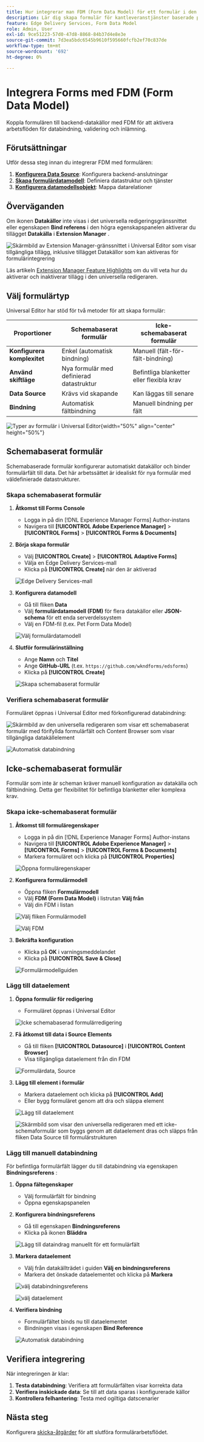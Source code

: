 ```yaml
---
title: Hur integrerar man FDM (Form Data Model) för ett formulär i den universella redigeraren?
description: Lär dig skapa formulär för kantleveranstjänster baserade på en formulärdatamodell (FDM). Generera och redigera exempeldata för datamodellsobjekt i FDM.
feature: Edge Delivery Services, Form Data Model
role: Admin, User
exl-id: 9ce51223-57d0-47d8-8868-84b37d4e8e3e
source-git-commit: 7d3ea5bdc6545b9610f595660fcfb2ef70c837de
workflow-type: tm+mt
source-wordcount: '692'
ht-degree: 0%

---
```



# Integrera Forms med FDM (Form Data Model)

Koppla formulären till backend-datakällor med FDM för att aktivera arbetsflöden för databindning, validering och inlämning.

## Förutsättningar

Utför dessa steg innan du integrerar FDM med formulären:

1. **[Konfigurera Data Source](/help/forms/configure-data-sources.md)**: Konfigurera backend-anslutningar
2. **[Skapa formulärdatamodell](/help/forms/create-form-data-models.md)**: Definiera datastruktur och tjänster
3. **[Konfigurera datamodellsobjekt](/help/forms/work-with-form-data-model.md)**: Mappa datarelationer

## Överväganden

Om ikonen **Datakällor** inte visas i det universella redigeringsgränssnittet eller egenskapen **Bind referens** i den högra egenskapspanelen aktiverar du tillägget **Datakälla** i **Extension Manager** .

![Skärmbild av Extension Manager-gränssnittet i Universal Editor som visar tillgängliga tillägg, inklusive tillägget Datakällor som kan aktiveras för formulärintegrering](/help/edge/docs/forms/universal-editor/assets/extension-manager.png)

Läs artikeln [Extension Manager Feature Highlights](https://developer.adobe.com/uix/docs/extension-manager/feature-highlights/#enablingdisabling-extensions) om du vill veta hur du aktiverar och inaktiverar tillägg i den universella redigeraren.

## Välj formulärtyp

Universal Editor har stöd för två metoder för att skapa formulär:

| Proportioner | Schemabaserat formulär | Icke-schemabaserat formulär |
|--------|-------------------|----------------------|
| **Konfigurera komplexitet** | Enkel (automatisk bindning) | Manuell (fält-för-fält-bindning) |
| **Använd skiftläge** | Nya formulär med definierad datastruktur | Befintliga blanketter eller flexibla krav |
| **Data Source** | Krävs vid skapande | Kan läggas till senare |
| **Bindning** | Automatisk fältbindning | Manuell bindning per fält |

![Typer av formulär i Universal Editor](/help/edge/docs/forms/universal-editor/assets/form-types.png){width="50%" align="center" height="50%"}

## Schemabaserat formulär

Schemabaserade formulär konfigurerar automatiskt datakällor och binder formulärfält till data. Det här arbetssättet är idealiskt för nya formulär med väldefinierade datastrukturer.

### Skapa schemabaserat formulär

1. **Åtkomst till Forms Console**
   - Logga in på din [!DNL Experience Manager Forms] Author-instans
   - Navigera till **[!UICONTROL Adobe Experience Manager]** > **[!UICONTROL Forms]** > **[!UICONTROL Forms & Documents]**

2. **Börja skapa formulär**
   - Välj **[!UICONTROL Create]** > **[!UICONTROL Adaptive Forms]**
   - Välja en Edge Delivery Services-mall
   - Klicka på **[!UICONTROL Create]** när den är aktiverad

   ![Edge Delivery Services-mall](/help/edge/assets/create-eds-forms.png)

3. **Konfigurera datamodell**
   - Gå till fliken **Data**
   - Välj **formulärdatamodell (FDM)** för flera datakällor eller **JSON-schema** för ett enda serverdelssystem
   - Välj en FDM-fil (t.ex. Pet Form Data Model)

   ![Välj formulärdatamodell](/help/edge/docs/forms/universal-editor/assets/select-petstore-form-data-model.png)

4. **Slutför formulärinställning**
   - Ange **Namn** och **Titel**
   - Ange **GitHub-URL** (t.ex. `https://github.com/wkndforms/edsforms`)
   - Klicka på **[!UICONTROL Create]**

   ![Skapa schemabaserat formulär](/help/edge/docs/forms/universal-editor/assets/create-schema-based-form.png)

### Verifiera schemabaserat formulär

Formuläret öppnas i Universal Editor med förkonfigurerad databindning:

![Skärmbild av den universella redigeraren som visar ett schemabaserat formulär med förifyllda formulärfält och Content Browser som visar tillgängliga datakällelement](/help/edge/docs/forms/universal-editor/assets/schema-based-form-in-ue.png)

![Automatisk databindning](/help/edge/docs/forms/universal-editor/assets/schema-based-form-data-binding.png)

## Icke-schemabaserat formulär

Formulär som inte är scheman kräver manuell konfiguration av datakälla och fältbindning. Detta ger flexibilitet för befintliga blanketter eller komplexa krav.

### Skapa icke-schemabaserat formulär

1. **Åtkomst till formuläregenskaper**
   - Logga in på din [!DNL Experience Manager Forms] Author-instans
   - Navigera till **[!UICONTROL Adobe Experience Manager]** > **[!UICONTROL Forms]** > **[!UICONTROL Forms & Documents]**
   - Markera formuläret och klicka på **[!UICONTROL Properties]**

   ![Öppna formuläregenskaper](/help/edge/docs/forms/universal-editor/assets/non-schema-based-edit-properties.png)

2. **Konfigurera formulärmodell**
   - Öppna fliken **Formulärmodell**
   - Välj **FDM (Form Data Model)** i listrutan **Välj från**
   - Välj din FDM i listan

   ![Välj fliken Formulärmodell](/help/edge/docs/forms/universal-editor/assets/select-form-model.png)

   ![Välj FDM](/help/edge/docs/forms/universal-editor/assets/select-fdm.png)

3. **Bekräfta konfiguration**
   - Klicka på **OK** i varningsmeddelandet
   - Klicka på **[!UICONTROL Save & Close]**

   ![Formulärmodellguiden](/help/edge/docs/forms/universal-editor/assets/form-model-wizard.png)

### Lägg till dataelement

1. **Öppna formulär för redigering**
   - Formuläret öppnas i Universal Editor

   ![Icke schemabaserad formulärredigering](/help/edge/docs/forms/universal-editor/assets/non-schema-form-authoring.png)

2. **Få åtkomst till data i Source Elements**
   - Gå till fliken **[!UICONTROL Datasource]** i **[!UICONTROL Content Browser]**
   - Visa tillgängliga dataelement från din FDM

   ![Formulärdata, Source](/help/edge/docs/forms/universal-editor/assets/non-schema-data-source.png)

3. **Lägg till element i formulär**
   - Markera dataelement och klicka på **[!UICONTROL Add]**
   - Eller bygg formuläret genom att dra och släppa element

   ![Lägg till dataelement](/help/edge/docs/forms/universal-editor/assets/non-schema-add-data-element.png)

   ![Skärmbild som visar den universella redigeraren med ett icke-schemaformulär som byggs genom att dataelement dras och släpps från fliken Data Source till formulärstrukturen](/help/edge/docs/forms/universal-editor/assets/non-schema-form.png)

### Lägg till manuell databindning

För befintliga formulärfält lägger du till databindning via egenskapen **Bindningsreferens** :

1. **Öppna fältegenskaper**
   - Välj formulärfält för bindning
   - Öppna egenskapspanelen

2. **Konfigurera bindningsreferens**
   - Gå till egenskapen **Bindningsreferens**
   - Klicka på ikonen **Bläddra**

   ![Lägg till dataindrag manuellt för ett formulärfält](/help/edge/docs/forms/universal-editor/assets/non-schema-add-data-binding.png)

3. **Markera dataelement**
   - Välj från datakällträdet i guiden **Välj en bindningsreferens**
   - Markera det önskade dataelementet och klicka på **Markera**

   ![välj databindningsreferens](/help/edge/docs/forms/universal-editor/assets/select-bind-reference.png)

   ![välj dataelement](/help/edge/docs/forms/universal-editor/assets/select-data-element.png)

4. **Verifiera bindning**
   - Formulärfältet binds nu till dataelementet
   - Bindningen visas i egenskapen **Bind Reference**

   ![Automatisk databindning](/help/edge/docs/forms/universal-editor/assets/schema-based-form-data-binding.png)

## Verifiera integrering

När integreringen är klar:

1. **Testa databindning**: Verifiera att formulärfälten visar korrekta data
2. **Verifiera inskickade data**: Se till att data sparas i konfigurerade källor
3. **Kontrollera felhantering**: Testa med ogiltiga datscenarier

## Nästa steg

Konfigurera [skicka-åtgärder](/help/edge/docs/forms/universal-editor/submit-action.md) för att slutföra formulärarbetsflödet.
